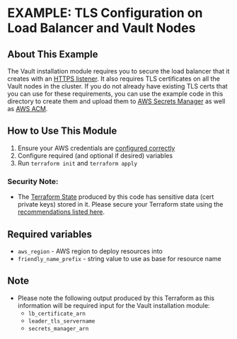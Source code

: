# EXAMPLE: TLS Configuration on Load Balancer and Vault Nodes

## About This Example

The Vault installation module requires you to secure the load balancer that it
creates with an [HTTPS
listener](https://docs.aws.amazon.com/elasticloadbalancing/latest/application/create-https-listener.html).
It also requires TLS certificates on all the Vault nodes in the cluster. If you
do not already have existing TLS certs that you can use for these requirements,
you can use the example code in this directory to create them and upload them to
[AWS Secrets Manager](https://aws.amazon.com/secrets-manager/) as well as [AWS
ACM](https://aws.amazon.com/certificate-manager/).

## How to Use This Module

1. Ensure your AWS credentials are [configured
   correctly](https://docs.aws.amazon.com/cli/latest/userguide/cli-configure-files.html)
2. Configure required (and optional if desired) variables
3. Run `terraform init` and `terraform apply`

### Security Note:
- The [Terraform State](https://www.terraform.io/docs/language/state/index.html)
  produced by this code has sensitive data (cert private keys) stored in it.
  Please secure your Terraform state using the [recommendations listed
  here](https://www.terraform.io/docs/language/state/sensitive-data.html#recommendations).

## Required variables

* `aws_region` - AWS region to deploy resources into
* `friendly_name_prefix` - string value to use as base for resource name

## Note

- Please note the following output produced by this Terraform as this
  information will be required input for the Vault installation module:
   - `lb_certificate_arn`
   - `leader_tls_servername`
   - `secrets_manager_arn`
